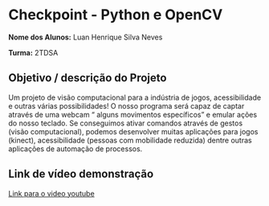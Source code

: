 # Checkpoint - Python e OpenCV

**Nome dos Alunos:**  Luan Henrique Silva Neves

**Turma:** 2TDSA

## Objetivo / descrição do Projeto

Um projeto de visão computacional para a indústria de jogos, acessibilidade e outras várias possibilidades!
O nosso programa será capaz de captar através de uma webcam “ alguns movimentos específicos” e emular ações do nosso teclado. Se conseguimos ativar comandos através de gestos (visão computacional), podemos desenvolver muitas aplicações para jogos (kinect), acessibilidade (pessoas com mobilidade reduzida) dentre outras aplicações de automação de processos.

## Link de vídeo demonstração

[Link para o video youtube](https://www.youtube.com/watch?v=7W79s8wWEOI)

